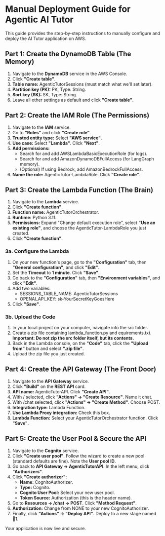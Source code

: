 ﻿# Manual Deployment Guide for Agentic AI Tutor

This guide provides the step-by-step instructions to manually configure and deploy the AI Tutor application on AWS.

## Part 1: Create the DynamoDB Table (The Memory)

1.  Navigate to the **DynamoDB** service in the AWS Console.
2.  Click **"Create table"**.
3.  **Table name:** AgenticTutorSessions (must match what we'll set later).
4.  **Partition key (PK):** PK, Type: String.
5.  **Sort key (SK):** SK, Type: String.
6.  Leave all other settings as default and click **"Create table"**.

## Part 2: Create the IAM Role (The Permissions)

1.  Navigate to the **IAM** service.
2.  Go to **"Roles"** and click **"Create role"**.
3.  **Trusted entity type:** Select **"AWS service"**.
4.  **Use case:** Select **"Lambda"**. Click **"Next"**.
5.  **Add permissions:**
    * Search for and add AWSLambdaBasicExecutionRole (for logs).
    * Search for and add AmazonDynamoDBFullAccess (for LangGraph memory).
    * (Optional) If using Bedrock, add AmazonBedrockFullAccess.
6.  **Name the role:** AgenticTutor-LambdaRole. Click **"Create role"**.

## Part 3: Create the Lambda Function (The Brain)

1.  Navigate to the **Lambda** service.
2.  Click **"Create function"**.
3.  **Function name:** AgenticTutorOrchestrator.
4.  **Runtime:** Python 3.11.
5.  **Permissions:** Expand "Change default execution role", select **"Use an existing role"**, and choose the AgenticTutor-LambdaRole you just created.
6.  Click **"Create function"**.

### 3a. Configure the Lambda

1.  On your new function's page, go to the **"Configuration"** tab, then **"General configuration"**, and click **"Edit"**.
2.  Set the **Timeout** to **1 minute**. Click **"Save"**.
3.  Go back to the **"Configuration"** tab, then **"Environment variables"**, and click **"Edit"**.
4.  Add two variables:
    * SESSIONS_TABLE_NAME: AgenticTutorSessions
    * OPENAI_API_KEY: sk-YourSecretKeyGoesHere
5.  Click **"Save"**.

### 3b. Upload the Code

1.  In your local project on your computer, navigate into the src folder.
2.  Create a zip file containing lambda_function.py and equirements.txt. **Important: Do not zip the src folder itself, but its contents.**
3.  Back in the Lambda console, on the **"Code"** tab, click the **"Upload from"** button and select **".zip file"**.
4.  Upload the zip file you just created.

## Part 4: Create the API Gateway (The Front Door)

1.  Navigate to the **API Gateway** service.
2.  Click **"Build"** on the **REST API** card.
3.  **API name:** AgenticTutorAPI. Click **"Create API"**.
4.  With / selected, click **"Actions" -> "Create Resource"**. Name it chat.
5.  With /chat selected, click **"Actions" -> "Create Method"**. Choose POST.
6.  **Integration type:** Lambda Function.
7.  **Use Lambda Proxy integration:** Check this box.
8.  **Lambda Function:** Select your AgenticTutorOrchestrator function. Click **"Save"**.

## Part 5: Create the User Pool & Secure the API

1.  Navigate to the **Cognito** service.
2.  Click **"Create user pool"**. Follow the wizard to create a new pool (standard defaults are fine). Note the **User pool ID**.
3.  Go back to **API Gateway -> AgenticTutorAPI**. In the left menu, click **"Authorizers"**.
4.  Click **"Create authorizer"**:
    * **Name:** CognitoAuthorizer.
    * **Type:** Cognito.
    * **Cognito User Pool:** Select your new user pool.
    * **Token Source:** Authorization (this is the header name).
5.  Go to **Resources -> /chat -> POST**. Click **"Method Request"**.
6.  **Authorization:** Change from NONE to your new CognitoAuthorizer.
7.  Finally, click **"Actions" -> "Deploy API"**. Deploy to a new stage named 1.

Your application is now live and secure.
